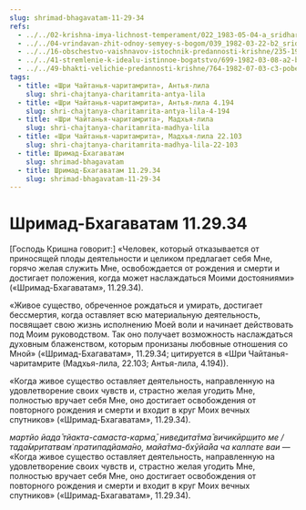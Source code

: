 ```yaml
---
slug: shrimad-bhagavatam-11-29-34
refs:
  - ../../02-krishna-imya-lichnost-temperament/022_1983-05-04-a_sridharmj_rabstvo_u_absoluta-vysochayshaya_svoboda.md
  - ../../04-vrindavan-zhit-odnoy-semyey-s-bogom/039_1982-03-22-b2_sridharmj_soznanie_krishny_vo_vrindavane_znachit_zhit_s_bogom_odnoj_semej.md
  - ../../16-obschestvo-vaishnavov-istochnik-predannosti-krishne/235-1983-11-04-a1-vajshnavy-podobny-metallu-pomeshhennomu-v-ogon.md
  - ../../41-stremlenie-k-idealu-istinnoe-bogatstvo/699-1982-03-08-a2-b1-b7-budushhee-togo-kto-obrel-svyaz-s-gospodom-luchezarno.md
  - ../../49-bhakti-velichie-predannosti-krishne/764-1982-07-03-c3-pobeda-lyubvi.md
tags:
  - title: «Шри Чайтанья-чаритамрита», Антья-лила
    slug: shri-chajtanya-charitamrita-antya-lila
  - title: «Шри Чайтанья-чаритамрита», Антья-лила 4.194
    slug: shri-chajtanya-charitamrita-antya-lila-4-194
  - title: «Шри Чайтанья-чаритамрита», Мадхья-лила
    slug: shri-chajtanya-charitamrita-madhya-lila
  - title: «Шри Чайтанья-чаритамрита», Мадхья-лила 22.103
    slug: shri-chajtanya-charitamrita-madhya-lila-22-103
  - title: Шримад-Бхагаватам
    slug: shrimad-bhagavatam
  - title: Шримад-Бхагаватам 11.29.34
    slug: shrimad-bhagavatam-11-29-34
---
```


# Шримад-Бхагаватам 11.29.34

[Господь Кришна говорит:] «Человек, который отказывается от приносящей плоды деятельности и целиком предлагает себя Мне, горячо желая служить Мне, освобождается от рождения и смерти и достигает положения, когда может наслаждаться Моими достояниями» («Шримад-Бхагаватам», 11.29.34).

«Живое существо, обреченное рождаться и умирать, достигает бессмертия, когда оставляет всю материальную деятельность, посвящает свою жизнь исполнению Моей воли и начинает действовать под Моим руководством. Так оно получает возможность наслаждаться духовным блаженством, которым пронизаны любовные отношения со Мной» («Шримад-Бхагаватам», 11.29.34; цитируется в «Шри Чайтанья-чаритамрите (Мадхья-лила, 22.103; Антья-лила, 4.194)).

«Когда живое существо оставляет деятельность, направленную на удовлетворение своих чувств и, страстно желая угодить Мне, полностью вручает себя Мне, оно достигает освобождения от повторного рождения и смерти и входит в круг Моих вечных спутников» («Шримад-Бхагаватам», 11.29.34).


*мартйо йада̄ тйакта-самаста-карма̄, ниведита̄тма̄ вичикӣрш̣ито ме / тада̄мр̣итатвам̇ пратипадйама̄но, майа̄тма-бхӯйа̄йа ча калпате ваи* — «Когда живое существо оставляет деятельность, направленную на удовлетворение своих чувств и, страстно желая угодить Мне, полностью вручает себя Мне, оно достигает освобождения от повторного рождения и смерти и входит в круг Моих вечных спутников» («Шримад-Бхагаватам», 11.29.34).

